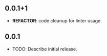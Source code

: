 ## 0.0.1+1

 - **REFACTOR**: code cleanup for linter usage.

## 0.0.1

* TODO: Describe initial release.
